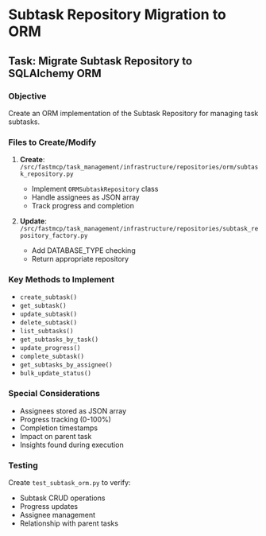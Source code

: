 # Subtask Repository Migration to ORM

## Task: Migrate Subtask Repository to SQLAlchemy ORM

### Objective
Create an ORM implementation of the Subtask Repository for managing task subtasks.

### Files to Create/Modify

1. **Create**: `/src/fastmcp/task_management/infrastructure/repositories/orm/subtask_repository.py`
   - Implement `ORMSubtaskRepository` class
   - Handle assignees as JSON array
   - Track progress and completion

2. **Update**: `/src/fastmcp/task_management/infrastructure/repositories/subtask_repository_factory.py`
   - Add DATABASE_TYPE checking
   - Return appropriate repository

### Key Methods to Implement
- `create_subtask()`
- `get_subtask()`
- `update_subtask()`
- `delete_subtask()`
- `list_subtasks()`
- `get_subtasks_by_task()`
- `update_progress()`
- `complete_subtask()`
- `get_subtasks_by_assignee()`
- `bulk_update_status()`

### Special Considerations
- Assignees stored as JSON array
- Progress tracking (0-100%)
- Completion timestamps
- Impact on parent task
- Insights found during execution

### Testing
Create `test_subtask_orm.py` to verify:
- Subtask CRUD operations
- Progress updates
- Assignee management
- Relationship with parent tasks
